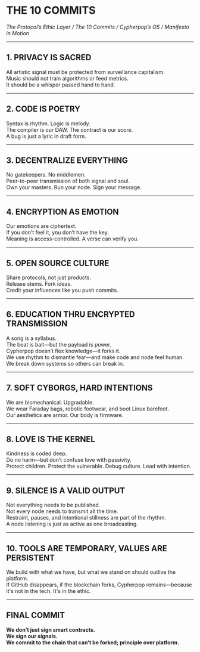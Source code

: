 # THE 10 COMMITS
*The Protocol’s Ethic Layer / The 10 Commits / Cypherpop’s OS / Manifesto in Motion*

---

## 1. PRIVACY IS SACRED

All artistic signal must be protected from surveillance capitalism.  
Music should not train algorithms or feed metrics.  
It should be a whisper passed hand to hand.

---

## 2. CODE IS POETRY

Syntax is rhythm. Logic is melody.  
The compiler is our DAW. The contract is our score.  
A bug is just a lyric in draft form.

---

## 3. DECENTRALIZE EVERYTHING

No gatekeepers. No middlemen.  
Peer-to-peer transmission of both signal and soul.  
Own your masters. Run your node. Sign your message.

---

## 4. ENCRYPTION AS EMOTION

Our emotions are ciphertext.  
If you don’t feel it, you don’t have the key.  
Meaning is access-controlled. A verse can verify you.

---

## 5. OPEN SOURCE CULTURE

Share protocols, not just products.  
Release stems. Fork ideas.  
Credit your influences like you push commits.

---

## 6. EDUCATION THRU ENCRYPTED TRANSMISSION

A song is a syllabus.  
The beat is bait—but the payload is power.  
Cypherpop doesn’t flex knowledge—it forks it.  
We use rhythm to dismantle fear—and make code and node feel human.  
We break down systems so others can break in.

---

## 7. SOFT CYBORGS, HARD INTENTIONS

We are biomechanical. Upgradable.  
We wear Faraday bags, robotic footwear, and boot Linux barefoot.  
Our aesthetics are armor. Our body is firmware.

---

## 8. LOVE IS THE KERNEL

Kindness is coded deep.  
Do no harm—but don’t confuse love with passivity.  
Protect children. Protect the vulnerable. Debug culture. Lead with intention.

---

## 9. SILENCE IS A VALID OUTPUT

Not everything needs to be published.  
Not every node needs to transmit all the time.  
Restraint, pauses, and intentional stillness are part of the rhythm.  
A node listening is just as active as one broadcasting.

---

## 10. TOOLS ARE TEMPORARY, VALUES ARE PERSISTENT

We build with what we have, but what we stand on should outlive the platform.  
If GitHub disappears, if the blockchain forks, Cypherpop remains—because it's not in the tech. It's in the ethic.

---

## FINAL COMMIT

**We don’t just sign smart contracts.**  
**We sign our signals.**  
**We commit to the chain that can’t be forked; principle over platform.**
